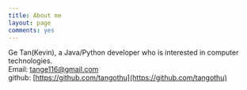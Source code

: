 ```yaml
---
title: About me
layout: page
comments: yes
---
```

  
Ge Tan(Kevin), a Java/Python developer who is interested in computer technologies.  
Email: tange116@gmail.com      
github: [https://github.com/tangothu](https://github.com/tangothu)      
